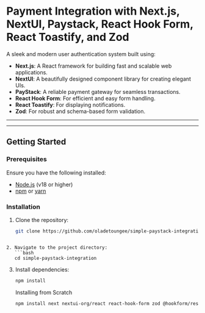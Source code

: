# Payment Integration with Next.js, NextUI, Paystack, React Hook Form, React Toastify, and Zod

A sleek and modern user authentication system built using:

- **Next.js**: A React framework for building fast and scalable web applications.
- **NextUI**: A beautifully designed component library for creating elegant UIs.
- **PayStack**: A reliable payment gateway for seamless transactions.
- **React Hook Form**: For efficient and easy form handling.
- **React Toastify**: For displaying notifications.
- **Zod**: For robust and schema-based form validation.

---


---

## Getting Started

### Prerequisites

Ensure you have the following installed:
- [Node.js](https://nodejs.org/) (v18 or higher)
- [npm](https://www.npmjs.com/) or [yarn](https://yarnpkg.com/)

### Installation

1. Clone the repository:
   ```bash
   git clone https://github.com/oladetoungee/simple-paystack-integration
```

2. Navigate to the project directory:
   ```bash
   cd simple-paystack-integration
   ```
3. Install dependencies:

   ```bash
   npm install
   ```

   Installing from Scratch 
   ```bash
   npm install next nextui-org/react react-hook-form zod @hookform/resolvers react-toastify react-paystack

```

